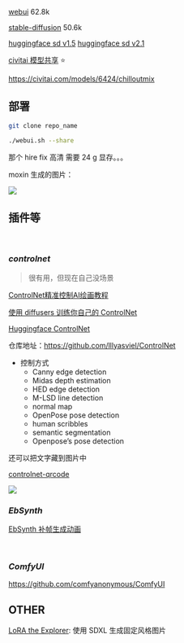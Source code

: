 
[webui](https://github.com/AUTOMATIC1111/stable-diffusion-webui) 62.8k

[stable-diffusion](https://github.com/CompVis/stable-diffusion) 50.6k

[huggingface sd v1.5](https://huggingface.co/runwayml/stable-diffusion-v1-5) [huggingface sd v2.1](https://huggingface.co/stabilityai/stable-diffusion-2-1)

[civitai 模型共享](https://civitai.com/) ⭐️

https://civitai.com/models/6424/chilloutmix



## 部署


```bash
git clone repo_name

./webui.sh --share
```

那个 hire fix 高清 需要 24 g 显存。。。

moxin 生成的图片：

<img src="https://img-1301102143.cos.ap-beijing.myqcloud.com/20230420220637.png">



## 插件等

</br>

### _controlnet_

> 很有用，但现在自己没场景

[ControlNet精准控制AI绘画教程](https://zhuanlan.zhihu.com/p/608499305)

[使用 diffusers 训练你自己的 ControlNet](https://huggingface.co/blog/zh/train-your-controlnet)

[Huggingface ControlNet](https://huggingface.co/lllyasviel/ControlNet)

仓库地址：https://github.com/lllyasviel/ControlNet


- 控制方式
  - Canny edge detection
  - Midas depth estimation
  - HED edge detection
  - M-LSD line detection
  - normal map
  - OpenPose pose detection
  - human scribbles
  - semantic segmentation
  - Openpose’s pose detection



还可以把文字藏到图片中

[controlnet-qrcode](https://civitai.com/models/90940/controlnet-qr-pattern-qr-codes)

<img src="https://image.civitai.com/xG1nkqKTMzGDvpLrqFT7WA/646a6cf5-9cd8-443a-ad53-69b7feca02c8/width=450/6.jpeg">

</br>

### _EbSynth_

[EbSynth 补帧生成动画](https://www.bilibili.com/video/BV1uX4y1H7U3)


</br>

### _ComfyUI_


https://github.com/comfyanonymous/ComfyUI


## OTHER

[LoRA the Explorer](https://huggingface.co/spaces/multimodalart/LoraTheExplorer): 使用 SDXL 生成固定风格图片
